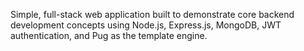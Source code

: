  Simple, full-stack web application built to demonstrate core backend development concepts using Node.js, Express.js, MongoDB, JWT authentication, and Pug as the template engine.
